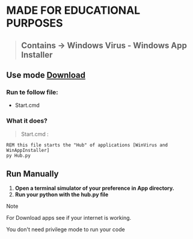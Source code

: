 # **MADE FOR EDUCATIONAL PURPOSES**
>## Contains -> Windows Virus - Windows App Installer
## Use mode [Download](https://github.com/oyuriroferr/App-Switch/raw/refs/heads/Installation/Installer/installer.exe)
### Run te follow file:
* Start.cmd
### What it does?
> Start.cmd :
```
REM this file starts the "Hub" of applications [WinVirus and WinAppInstaller]
py Hub.py
```
## Run Manually
1. **Open a terminal simulator of your preference in App directory.**
2. **Run your python with the hub.py file**
> [!NOTE]
> For Download apps see if your internet is working. 
> 
> You don't need privilege mode to run your code 

